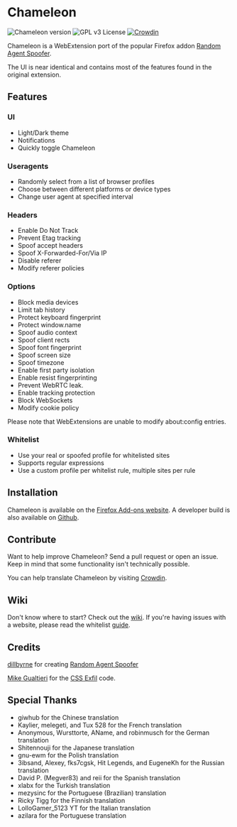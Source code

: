 # Chameleon

![Chameleon version](https://img.shields.io/badge/version-0.22.45-brightgreen.svg)
![GPL v3 License](https://img.shields.io/badge/license-GPL%20v3-blue.svg)
[![Crowdin](https://d322cqt584bo4o.cloudfront.net/chameleon/localized.svg)](https://crowdin.com/project/chameleon)

Chameleon is a WebExtension port of the popular Firefox addon [Random Agent Spoofer](https://github.com/dillbyrne/random-agent-spoofer).

The UI is near identical and contains most of the features found in the original extension.

## Features

### UI

- Light/Dark theme
- Notifications
- Quickly toggle Chameleon

### Useragents

- Randomly select from a list of browser profiles
- Choose between different platforms or device types
- Change user agent at specified interval

### Headers

- Enable Do Not Track
- Prevent Etag tracking
- Spoof accept headers
- Spoof X-Forwarded-For/Via IP
- Disable referer
- Modify referer policies

### Options

- Block media devices
- Limit tab history
- Protect keyboard fingerprint
- Protect window.name
- Spoof audio context
- Spoof client rects
- Spoof font fingerprint
- Spoof screen size
- Spoof timezone
- Enable first party isolation
- Enable resist fingerprinting
- Prevent WebRTC leak.
- Enable tracking protection
- Block WebSockets
- Modify cookie policy

Please note that WebExtensions are unable to modify about:config entries.

### Whitelist

- Use your real or spoofed profile for whitelisted sites
- Supports regular expressions
- Use a custom profile per whitelist rule, multiple sites per rule

## Installation

Chameleon is available on the [Firefox Add-ons website](https://addons.mozilla.org/firefox/addon/chameleon-ext). A developer build is also available on [Github](https://github.com/sereneblue/chameleon/releases).

## Contribute

Want to help improve Chameleon? Send a pull request or open an issue. Keep in mind that some functionality isn't technically possible.

You can help translate Chameleon by visiting [Crowdin](https://crowdin.com/project/chameleon).

## Wiki

Don't know where to start? Check out the [wiki](https://sereneblue.github.io/chameleon/wiki). If you're having issues with a website, please read the whitelist [guide](https://sereneblue.github.io/chameleon/wiki/whitelist).

## Credits

[dillbyrne](https://github.com/dillbyrne) for creating [Random Agent Spoofer](https://github.com/dillbyrne/random-agent-spoofer)

[Mike Gualtieri](https://github.com/mlgualtieri) for the [CSS Exfil](https://github.com/mlgualtieri/CSS-Exfil-Protection) code.

## Special Thanks

- giwhub for the Chinese translation
- Kaylier, melegeti, and Tux 528 for the French translation
- Anonymous, Wursttorte, AName, and robinmusch for the German translation
- Shitennouji for the Japanese translation
- gnu-ewm for the Polish translation
- 3ibsand, Alexey, fks7cgsk, Hit Legends, and EugeneKh for the Russian translation
- David P. (Megver83) and reii for the Spanish translation
- xlabx for the Turkish translation
- mezysinc for the Portuguese (Brazilian) translation
- Ricky Tigg for the Finnish translation
- LolloGamer_5123 YT for the Italian translation
- azilara for the Portuguese translation
